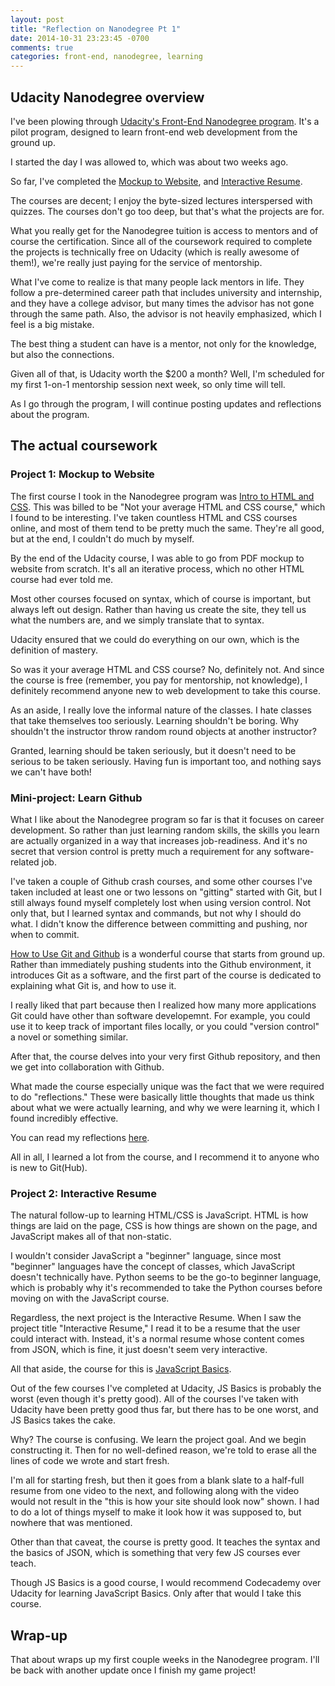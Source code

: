 ```yaml
---
layout: post
title: "Reflection on Nanodegree Pt 1"
date: 2014-10-31 23:23:45 -0700
comments: true
categories: front-end, nanodegree, learning
---
```


## Udacity Nanodegree overview ##

I've been plowing through [Udacity's Front-End Nanodegree program](https://www.udacity.com/course/nd001). It's a pilot program, designed to learn front-end web development from the ground up.

I started the day I was allowed to, which was about two weeks ago. 

So far, I've completed the [Mockup to Website](/Udacity-Portfolio), and [Interactive Resume](/frontend-nanodegree-resume). 

The courses are decent; I enjoy the byte-sized lectures interspersed with quizzes. The courses don't go too deep, but that's what the projects are for.

What you really get for the Nanodegree tuition is access to mentors and of course the certification. Since all of the coursework required to complete the projects is technically free on Udacity (which is really awesome of them!), we're really just paying for the service of mentorship.

What I've come to realize is that many people lack mentors in life. They follow a pre-determined career path that includes university and internship, and they have a college advisor, but many times the advisor has not gone through the same path. Also, the advisor is not heavily emphasized, which I feel is a big mistake. 

The best thing a student can have is a mentor, not only for the knowledge, but also the connections.

Given all of that, is Udacity worth the $200 a month? Well, I'm scheduled for my first 1-on-1 mentorship session next week, so only time will tell. 

As I go through the program, I will continue posting updates and reflections about the program. 

## The actual coursework ##

### Project 1: Mockup to Website ### 

The first course I took in the Nanodegree program was [Intro to HTML and CSS](https://www.udacity.com/course/viewer#!/c-ud304). This was billed to be "Not your average HTML and CSS course," which I found to be interesting. I've taken countless HTML and CSS courses online, and most of them tend to be pretty much the same. They're all good, but at the end, I couldn't do much by myself. 

By the end of the Udacity course, I was able to go from PDF mockup to website from scratch. It's all an iterative process, which no other HTML course had ever told me. 

Most other courses focused on syntax, which of course is important, but always left out design. Rather than having us create the site, they tell us what the numbers are, and we simply translate that to syntax. 

Udacity ensured that we could do everything on our own, which is the definition of mastery. 

So was it your average HTML and CSS course? No, definitely not. And since the course is free (remember, you pay for mentorship, not knowledge), I definitely recommend anyone new to web development to take this course.

As an aside, I really love the informal nature of the classes. I hate classes that take themselves too seriously. Learning shouldn't be boring. Why shouldn't the instructor throw random round objects at another instructor? 

Granted, learning should be taken seriously, but it doesn't need to be serious to be taken seriously. Having fun is important too, and nothing says we can't have both!

### Mini-project: Learn Github ###

What I like about the Nanodegree program so far is that it focuses on career development. So rather than just learning random skills, the skills you learn are actually organized in a way that increases job-readiness. And it's no secret that version control is pretty much a requirement for any software-related job. 

I've taken a couple of Github crash courses, and some other courses I've taken included at least one or two lessons on "gitting" started with Git, but I still always found myself completely lost when using version control. Not only that, but I learned syntax and commands, but not why I should do what. I didn't know the difference between committing and pushing, nor when to commit. 

[How to Use Git and Github](https://www.udacity.com/course/ud775) is a wonderful course that starts from ground up. Rather than immediately pushing students into the Github environment, it introduces Git as a software, and the first part of the course is dedicated to explaining what Git is, and how to use it. 

I really liked that part because then I realized how many more applications Git could have other than software developemnt. For example, you could use it to keep track of important files locally, or you could "version control" a novel or something similar. 

After that, the course delves into your very first Github repository, and then we get into collaboration with Github.

What made the course especially unique was the fact that we were required to do "reflections." These were basically little thoughts that made us think about what we were actually learning, and why we were learning it, which I found incredibly effective. 

You can read my reflections [here](https://github.com/abustamam/reflections). 

All in all, I learned a lot from the course, and I recommend it to anyone who is new to Git(Hub).

### Project 2: Interactive Resume ###

The natural follow-up to learning HTML/CSS is JavaScript. HTML is how things are laid on the page, CSS is how things are shown on the page, and JavaScript makes all of that non-static. 

I wouldn't consider JavaScript a "beginner" language, since most "beginner" languages have the concept of classes, which JavaScript doesn't technically have. Python seems to be the go-to beginner language, which is probably why it's recommended to take the Python courses before moving on with the JavaScript course. 

Regardless, the next project is the Interactive Resume. When I saw the project title "Interactive Resume," I read it to be a resume that the user could interact with. Instead, it's a normal resume whose content comes from JSON, which is fine, it just doesn't seem very interactive. 

All that aside, the course for this is [JavaScript Basics](https://www.udacity.com/course/viewer#!/c-ud804). 

Out of the few courses I've completed at Udacity, JS Basics is probably the worst (even though it's pretty good). All of the courses I've taken with Udacity have been pretty good thus far, but there has to be one worst, and JS Basics takes the cake. 

Why? The course is confusing. We learn the project goal. And we begin constructing it. Then for no well-defined reason, we're told to erase all the lines of code we wrote and start fresh.

I'm all for starting fresh, but then it goes from a blank slate to a half-full resume from one video to the next, and following along with the video would not result in the "this is how your site should look now" shown. I had to do a lot of things myself to make it look how it was supposed to, but nowhere that was mentioned. 

Other than that caveat, the course is pretty good. It teaches the syntax and the basics of JSON, which is something that very few JS courses ever teach.

Though JS Basics is a good course, I would recommend Codecademy over Udacity for learning JavaScript Basics. Only after that would I take this course. 

## Wrap-up ##

That about wraps up my first couple weeks in the Nanodegree program. I'll be back with another update once I finish my game project!